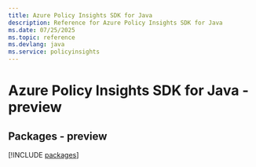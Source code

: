 ```yaml
---
title: Azure Policy Insights SDK for Java
description: Reference for Azure Policy Insights SDK for Java
ms.date: 07/25/2025
ms.topic: reference
ms.devlang: java
ms.service: policyinsights
---
```

# Azure Policy Insights SDK for Java - preview
## Packages - preview
[!INCLUDE [packages](policy-insights-index.md)]